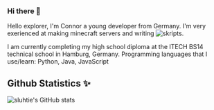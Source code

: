 ### Hi there 👋
Hello explorer, I'm Connor a young developer from Germany.
I'm very exerienced at making minecraft servers and writing ![skripts](https://github.com/SkriptLang/Skript).

I am currently completing my high school diploma at the ITECH BS14 technical school in Hamburg, Germany.
Programming languages that I use/learn: Python, Java, JavaScript

## Github Statistics ✨
![sluhtie's GitHub stats](https://github-readme-stats.vercel.app/api?username=sluhtie&show_icons=true&theme=radical&hide_rank=true)

<!--
**sluhtie/sluhtie** is a ✨ _special_ ✨ repository because its `README.md` (this file) appears on your GitHub profile.

Here are some ideas to get you started:

- 🔭 I’m currently working on ...
- 🌱 I’m currently learning ...
- 👯 I’m looking to collaborate on ...
- 🤔 I’m looking for help with ...
- 💬 Ask me about ...
- 📫 How to reach me: ...
- 😄 Pronouns: ...
- ⚡ Fun fact: ...
-->
